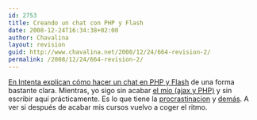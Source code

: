 ```yaml
---
id: 2753
title: Creando un chat con PHP y Flash
date: 2008-12-24T16:34:38+02:00
author: Chavalina
layout: revision
guid: http://www.chavalina.net/2008/12/24/664-revision-2/
permalink: /2008/12/24/664-revision-2/
---
```

<a href="http://www.webintenta.com/Crear-un-chat-con-Flash-y-PHP-I.html" target="_blank">En Intenta explican cómo hacer un chat en <acronym title="Hypertext PreProcessor">PHP</acronym> y Flash</a> de una forma bastante clara. Mientras, yo sigo sin acabar <a href="http://chavalina.net/comentar.php?idpost=614&#038;q=" target="_blank">el m&iacute;o (ajax y PHP)</a> y sin escribir aqu&iacute; prácticamente. Es lo que tiene la <a href="http://chavalina.net/comentar.php?idpost=603&#038;q=" target="_blank">procrastinacion</a> y <a href="http://chavalina.net/comentar.php?idpost=506" target="_blank">demás</a>. A ver si después de acabar mis cursos vuelvo a coger el ritmo.